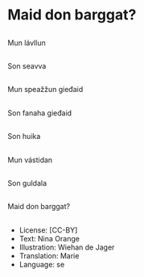 # Maid don barggat?

##
Mun lávllun

##
Son seavva

##
Mun speažžun gieđaid

##
Son fanaha gieđaid

##
Son huika

##
Mun vástidan

##
Son guldala

##
Maid don barggat?

##
* License: [CC-BY]
* Text: Nina Orange
* Illustration: Wiehan de Jager
* Translation: Marie
* Language: se
